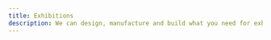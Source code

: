 ```yaml
---
title: Exhibitions
description: We can design, manufacture and build what you need for exhibitions
---
```

